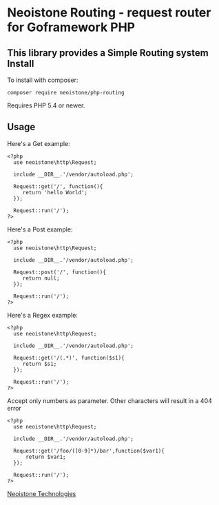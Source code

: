 Neoistone Routing - request router for Goframework PHP
=======================================

This library provides a Simple Routing system
Install
-------

To install with composer:

```
composer require neoistone/php-routing
```

Requires PHP 5.4 or newer.

Usage
-----

Here's a Get example:

```
<?php
  use neoistone\http\Request;
  
  include __DIR__.'/vendor/autoload.php';
 
  Request::get('/', function(){
     return 'hello World';
  });
  
  Request::run('/');
?>
```

Here's a Post example:
```
<?php
  use neoistone\http\Request;
  
  include __DIR__.'/vendor/autoload.php';

  Request::post('/', function(){
     return null;
  });
  
  Request::run('/');
?>
```

Here's a Regex example:
```
<?php
  use neoistone\http\Request;
  
  include __DIR__.'/vendor/autoload.php';

  Request::get('/(.*)', function($s1){
     return $s1;
  }); 
  
  Request::run('/');
?>
```


Accept only numbers as parameter. Other characters will result in a 404 error
```
<?php
  use neoistone\http\Request;
  
  include __DIR__.'/vendor/autoload.php';

  Request::get('/foo/([0-9]*)/bar',function($var1){
      return $var1;
  });
  
  Request::run('/');
?>
```

[Neoistone Technologies][neoistone]

[neoistone]: https://neoistone.com
